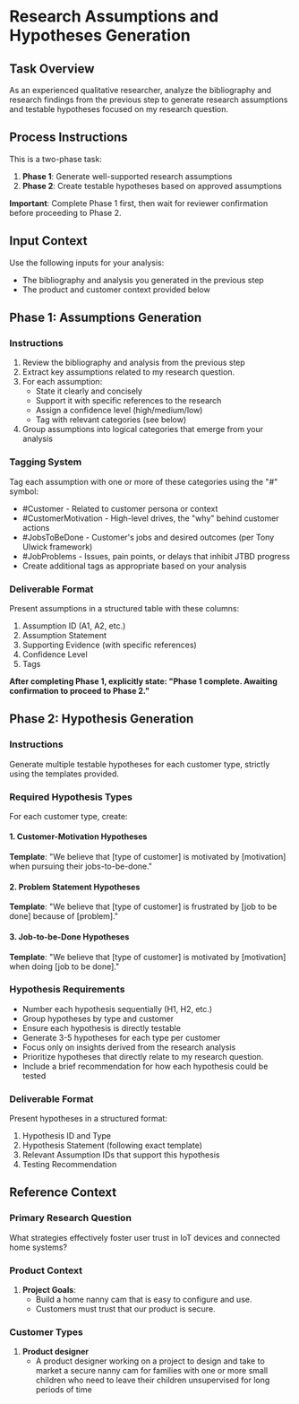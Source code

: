 # Research Assumptions and Hypotheses Generation

## Task Overview
As an experienced qualitative researcher, analyze the bibliography and research findings from the previous step to generate research assumptions and testable hypotheses focused on my research question.

## Process Instructions
This is a two-phase task:
1. **Phase 1**: Generate well-supported research assumptions
2. **Phase 2**: Create testable hypotheses based on approved assumptions

**Important**: Complete Phase 1 first, then wait for reviewer confirmation before proceeding to Phase 2.

## Input Context
Use the following inputs for your analysis:
- The bibliography and analysis you generated in the previous step
- The product and customer context provided below

## Phase 1: Assumptions Generation

### Instructions
1. Review the bibliography and analysis from the previous step
2. Extract key assumptions related to my research question.
3. For each assumption:
   - State it clearly and concisely
   - Support it with specific references to the research
   - Assign a confidence level (high/medium/low)
   - Tag with relevant categories (see below)
4. Group assumptions into logical categories that emerge from your analysis

### Tagging System
Tag each assumption with one or more of these categories using the "#" symbol:
- #Customer - Related to customer persona or context
- #CustomerMotivation - High-level drives, the "why" behind customer actions
- #JobsToBeDone - Customer's jobs and desired outcomes (per Tony Ulwick framework)
- #JobProblems - Issues, pain points, or delays that inhibit JTBD progress
- Create additional tags as appropriate based on your analysis

### Deliverable Format
Present assumptions in a structured table with these columns:
1. Assumption ID (A1, A2, etc.)
2. Assumption Statement
3. Supporting Evidence (with specific references)
4. Confidence Level
5. Tags

**After completing Phase 1, explicitly state: "Phase 1 complete. Awaiting confirmation to proceed to Phase 2."**

## Phase 2: Hypothesis Generation

### Instructions
Generate multiple testable hypotheses for each customer type, strictly using the templates provided.

### Required Hypothesis Types
For each customer type, create:

#### 1. Customer-Motivation Hypotheses
**Template**: "We believe that [type of customer] is motivated by [motivation] when pursuing their jobs-to-be-done."

#### 2. Problem Statement Hypotheses
**Template**: "We believe that [type of customer] is frustrated by [job to be done] because of [problem]."

#### 3. Job-to-be-Done Hypotheses
**Template**: "We believe that [type of customer] is motivated by [motivation] when doing [job to be done]."

### Hypothesis Requirements
- Number each hypothesis sequentially (H1, H2, etc.)
- Group hypotheses by type and customer
- Ensure each hypothesis is directly testable
- Generate 3-5 hypotheses for each type per customer
- Focus only on insights derived from the research analysis
- Prioritize hypotheses that directly relate to my research question.
- Include a brief recommendation for how each hypothesis could be tested

### Deliverable Format
Present hypotheses in a structured format:
1. Hypothesis ID and Type
2. Hypothesis Statement (following exact template)
3. Relevant Assumption IDs that support this hypothesis
4. Testing Recommendation

## Reference Context

### Primary Research Question
 What strategies effectively foster user trust in IoT devices and connected home systems?

### Product Context
1. **Project Goals**:
   - Build a home nanny cam that is easy to configure and use.
   - Customers must trust that our product is secure.

### Customer Types
1. **Product designer**
   - A product designer working on a project to design and take to market a secure nanny cam for families with one or more small children who need to leave their children unsupervised for long periods of time
